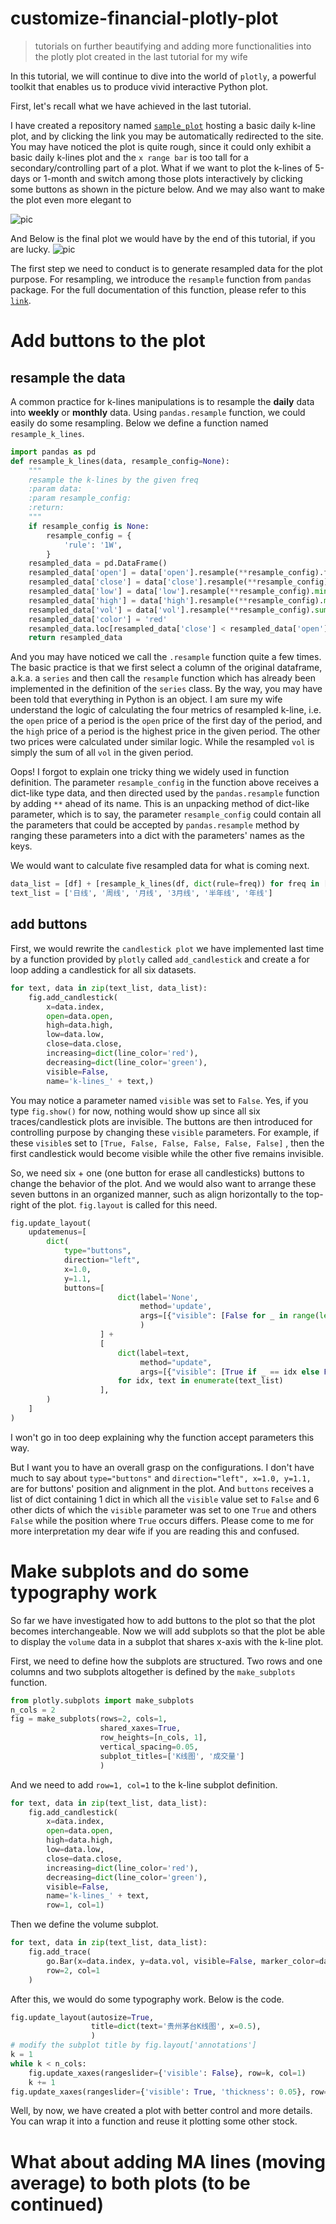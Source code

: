 # customize-financial-plotly-plot
>tutorials on further beautifying and adding more functionalities into the plotly plot created in the last tutorial for my wife

In this tutorial, we will continue to dive into the world of `plotly`, a powerful toolkit that enables us to produce vivid 
interactive Python plot.

First, let's recall what we have achieved in the last tutorial.

I have created a repository named [`sample_plot`](https://qj4chen.github.io/sample_plot/) hosting a basic daily k-line plot, 
and by clicking the link you may be automatically redirected to the site. You may have noticed the plot is quite rough, 
since it could only exhibit a basic daily k-lines plot and the `x range bar` is too tall for a secondary/controlling part of a plot. 
What if we want to plot the k-lines of 5-days or 1-month and switch among those plots interactively by clicking some buttons 
as shown in the picture below. And we may also want to make the plot even more elegant to 

![pic](east-money-k-lines.png)

And Below is the final plot we would have by the end of this tutorial, if you are lucky.
![pic](final-plot.png)

The first step we need to conduct is to generate resampled data for the plot purpose. For resampling, we introduce the 
`resample` function from `pandas` package. For the full documentation of this function, please refer to this 
[`link`](https://pandas.pydata.org/pandas-docs/stable/reference/api/pandas.DataFrame.resample.html).

# Add buttons to the plot
## resample the data
A common practice for k-lines manipulations is to resample the **daily** data into **weekly** or **monthly** data.
Using `pandas.resample` function, we could easily do some resampling. Below we define a function named `resample_k_lines`.

```python
import pandas as pd
def resample_k_lines(data, resample_config=None):
    """
    resample the k-lines by the given freq
    :param data:
    :param resample_config:
    :return:
    """
    if resample_config is None:
        resample_config = {
            'rule': '1W',
        }
    resampled_data = pd.DataFrame()
    resampled_data['open'] = data['open'].resample(**resample_config).first()
    resampled_data['close'] = data['close'].resample(**resample_config).last()
    resampled_data['low'] = data['low'].resample(**resample_config).min()
    resampled_data['high'] = data['high'].resample(**resample_config).max()
    resampled_data['vol'] = data['vol'].resample(**resample_config).sum()
    resampled_data['color'] = 'red'
    resampled_data.loc[resampled_data['close'] < resampled_data['open'], 'color'] = 'green'
    return resampled_data
```
And you may have noticed we call the `.resample` function quite a few times. The basic practice is that we first select a 
column of the original dataframe, a.k.a. a `series` and then call the `resample` function which has already been implemented in the
definition of the `series` class. By the way, you may have been told that everything in Python is an object. 
I am sure my wife understand the logic of calculating the four metrics of resampled k-line, i.e. the `open` price of a period 
is the `open` price of the first day of the period, and the `high` price of a period is the highest price in the given period. The other
two prices were calculated under similar logic. While the resampled `vol` is simply the sum of all `vol` in the given period.

Oops! I forgot to explain one tricky thing we widely used in function definition. The parameter `resample_config` in the function above 
receives a dict-like type data, and then directed used by the `pandas.resample` function by adding `**` ahead of its name.
This is an unpacking method of dict-like parameter, which is to say, the parameter `resample_config` could contain all the 
parameters that could be accepted by `pandas.resample` method by ranging these parameters into a dict with the parameters' names as the keys.

We would want to calculate five resampled data for what is coming next. 

```python
data_list = [df] + [resample_k_lines(df, dict(rule=freq)) for freq in ['1W', '1M', '3M', '6M', '1Y']]
text_list = ['日线', '周线', '月线', '3月线', '半年线', '年线']
```

## add buttons
First, we would rewrite the `candlestick plot` we have implemented last time by a function provided by `plotly` called `add_candlestick`
and create a for loop adding a candlestick for all six datasets.

```python
for text, data in zip(text_list, data_list):
    fig.add_candlestick(
        x=data.index,
        open=data.open,
        high=data.high,
        low=data.low,
        close=data.close,
        increasing=dict(line_color='red'),
        decreasing=dict(line_color='green'),
        visible=False,
        name='k-lines_' + text,)
```
You may notice a parameter named `visible` was set to `False`. Yes, if you type `fig.show()` for now, nothing would show up
since all six traces/candlestick plots are invisible. The buttons are then introduced for controlling purpose by changing these
`visible` parameters. For example, if these `visible`s set to `[True, False, False, False, False, False]` , then the first 
candlestick would become visible while the other five remains invisible.

So, we need six + one (one button for erase all candlesticks) buttons to change the behavior of the plot. And we would also 
want to arrange these seven buttons in an organized manner, such as align horizontally to the top-right of the plot. `fig.layout` is called 
for this need.
```python
fig.update_layout(
    updatemenus=[
        dict(
            type="buttons",
            direction="left",
            x=1.0,
            y=1.1,
            buttons=[
                        dict(label='None',
                             method='update',
                             args=[{"visible": [False for _ in range(len(data_list))]}]
                             )
                    ] +
                    [
                        dict(label=text,
                             method="update",
                             args=[{"visible": [True if _ == idx else False for _ in range(len(data_list))]}])
                        for idx, text in enumerate(text_list)
                    ],
        )
    ]
)
```
I won't go in too deep explaining why the function accept parameters this way. 

But I want you to have an overall grasp on the configurations.
I don't have much to say about `type="buttons"` and `direction="left",
            x=1.0,
            y=1.1,` are for buttons' position and alignment in the plot. And `buttons` receives a list of dict containing 1 dict in which all the `visible` value set to `False` and 
6 other dicts of which the `visible` parameter was set to one `True` and others `False` while the position where `True` occurs differs.
Please come to me for more interpretation my dear wife if you are reading this and confused.

# Make subplots and do some typography work
So far we have investigated how to add buttons to the plot so that the plot becomes interchangeable. Now we will add subplots
so that the plot be able to display the `volume` data in a subplot that shares x-axis with the k-line plot. 

First, we need to define how the subplots are structured. Two rows and one columns and two subplots altogether is defined by the `make_subplots` function.

```python
from plotly.subplots import make_subplots
n_cols = 2
fig = make_subplots(rows=2, cols=1,
                    shared_xaxes=True,
                    row_heights=[n_cols, 1],
                    vertical_spacing=0.05,
                    subplot_titles=['K线图', '成交量']
                    )
```
And we need to add `row=1, col=1` to the k-line subplot definition.
```python
for text, data in zip(text_list, data_list):
    fig.add_candlestick(
        x=data.index,
        open=data.open,
        high=data.high,
        low=data.low,
        close=data.close,
        increasing=dict(line_color='red'),
        decreasing=dict(line_color='green'),
        visible=False,
        name='k-lines_' + text,
        row=1, col=1)
```
Then we define the volume subplot.
```python
for text, data in zip(text_list, data_list):
    fig.add_trace(
        go.Bar(x=data.index, y=data.vol, visible=False, marker_color=data['color'], name='Volume_' + text),
        row=2, col=1
    )
```
After this, we would do some typography work. Below is the code.
```python
fig.update_layout(autosize=True,
                  title=dict(text='贵州茅台K线图', x=0.5),
                  )
# modify the subplot title by fig.layout['annotations']
k = 1
while k < n_cols:
    fig.update_xaxes(rangeslider={'visible': False}, row=k, col=1)
    k += 1
fig.update_xaxes(rangeslider={'visible': True, 'thickness': 0.05}, row=n_cols, col=1)
```
Well, by now, we have created a plot with better control and more details. You can wrap it into a function and reuse it plotting some
other stock.

# What about adding MA lines (moving average) to both plots (to be continued)




